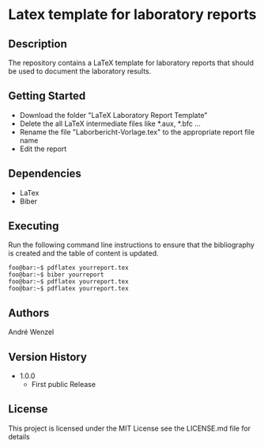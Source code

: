 # Latex template for laboratory reports

## Description
The repository contains a LaTeX template for laboratory reports that should be used to document the laboratory results.

## Getting Started
* Download the folder "LaTeX Laboratory Report Template"
* Delete the all LaTeX intermediate files like *.aux, *.bfc ...
* Rename the file "Laborbericht-Vorlage.tex" to the appropriate report file name
* Edit the report

## Dependencies
* LaTex
* Biber

## Executing
Run the following command line instructions to ensure that the bibliography is created and the table of content is updated.

```console
foo@bar:~$ pdflatex yourreport.tex
foo@bar:~$ biber yourreport
foo@bar:~$ pdflatex yourreport.tex
foo@bar:~$ pdflatex yourreport.tex
```

## Authors

André Wenzel

## Version History

* 1.0.0
    * First public Release

## License

This project is licensed under the  MIT License see the LICENSE.md file for details
